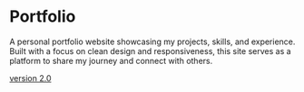 # Portfolio
A personal portfolio website showcasing my projects, skills, and experience. Built with a focus on clean design and responsiveness, this site serves as a platform to share my journey and connect with others.

<a href="https://www.google.com](https://www.dilliramchaudhary.com.np/">version 2.0</a>
